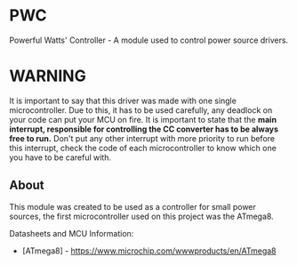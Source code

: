# PWC
Powerful Watts' Controller - A module used to control power source drivers.

# WARNING
It is important to say that this driver was made with one single microcontroller. Due to this, it has to be used carefully, any deadlock on your code can put your MCU on fire. It is important to state that the **main interrupt, responsible for controlling the CC converter has to be always free to run.** Don't put any other interrupt with more priority to run before this interrupt, check the code of each microcontroller to know which one you have to be careful with.

## About
This module was created to be used as a controller for small power sources, the first microcontroller used on this project was the ATmega8.

Datasheets and MCU Information:
  * [ATmega8] - https://www.microchip.com/wwwproducts/en/ATmega8
